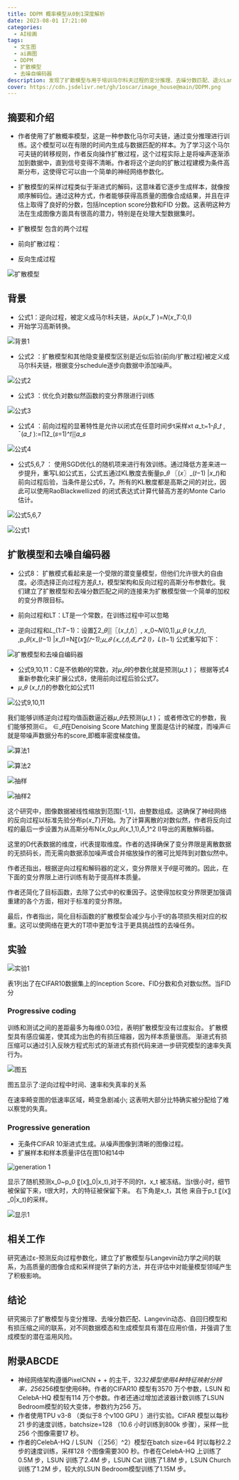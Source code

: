 ```yaml
---
title: DDPM 概率模型从0到1深度解析
date: 2023-08-01 17:21:00
categories:
  - AI绘画
tags:
  - 文生图
  - ai画图
  - DDPM
  - 扩散模型
  - 去噪自编码器 
description: 发现了扩散模型与用于培训马尔科夫过程的变分推理、去噪分数匹配、退火Langevin动力学、自回归模型以及渐进有损压缩之间的相关性。
cover: https://cdn.jsdelivr.net/gh/1oscar/image_house@main/DDPM.png
---
```



## 摘要和介绍

- 作者使用了扩散概率模型，这是一种参数化马尔可夫链，通过变分推理进行训练。这个模型可以在有限的时间内生成与数据匹配的样本。为了学习这个马尔可夫链的转移规则，作者反向操作扩散过程，这个过程实际上是将噪声逐渐添加到数据中，直到信号变得不清晰。作者将这个逆向的扩散过程建模为条件高斯分布，这使得它可以由一个简单的神经网络参数化。

- 扩散模型的采样过程类似于渐进式的解码，这意味着它逐步生成样本，就像按顺序解码位。通过这种方式，作者能够获得高质量的图像合成结果，并且在评估上取得了良好的分数，包括Inception score分数和FID 分数。这表明这种方法在生成图像方面具有很高的潜力，特别是在处理大型数据集时。


- 扩散模型 包含的两个过程
- 前向扩散过程：
- 反向生成过程

![扩散模型](https://cdn.jsdelivr.net/gh/1oscar/image_house@main/20230729175755.png)


## 背景

- 公式1：逆向过程，被定义成马尔科夫链，从p(𝑥_𝑇 )=𝑁(𝑥_𝑇:0,I)
- 开始学习高斯转换。

![背景1](https://cdn.jsdelivr.net/gh/1oscar/image_house@main/20230729175844.png)

- 公式2 ：扩散模型和其他隐变量模型区别是近似后验(前向/扩散过程)被定义成马尔科夫链，根据变分schedule逐步向数据中添加噪声。

![公式2](https://cdn.jsdelivr.net/gh/1oscar/image_house@main/20230729175909.png)

- 公式3 ：优化负对数似然函数的变分界限进行训练

![公式3](https://cdn.jsdelivr.net/gh/1oscar/image_house@main/20230729175936.png)

- 公式4 ：前向过程的显著特性是允许以闭式在任意时间步t采样xt
  𝛼_t≔1-𝛽_𝑡 , ¯(𝛼_𝑡 ):=∏2_(𝑠=1)^𝑡▒𝛼_𝑠 

![公式4](https://cdn.jsdelivr.net/gh/1oscar/image_house@main/20230729175959.png)

- 公式5,6,7 ： 使用SGD优化L的随机项来进行有效训练。通过降低方差来进一步提升，重写L如公式五，公式五通过KL散度去衡量p_𝜃  〖(𝑥〗_(𝑡−1) |𝑥_𝑡)和前向过程后验，当条件是公式6，7。所有的KL散度都是高斯之间的对比，因此可以使用RaoBlackwellized 的闭式表达式计算代替高方差的Monte Carlo估计。

![公式5,6,7 ](https://cdn.jsdelivr.net/gh/1oscar/image_house@main/20230729180030.png)

![公式1](https://cdn.jsdelivr.net/gh/1oscar/image_house@main/20230729180041.png)


## 扩散模型和去噪自编码器

- 公式8： 扩散模式看起来是一个受限的潜变量模型，但他们允许很大的自由度。必须选择正向过程方差𝛽_t，模型架构和反向过程的高斯分布参数化。我们建立了扩散模型和去噪分数匹配之间的连接来为扩散模型做一个简单的加权的变分界限目标。
- 前向过程和LT：LT是一个常数，在训练过程中可以忽略

- 逆向过程和𝐿_(1:𝑇−1)：设置∑2_𝜃▒〖(𝑥_𝑡,𝑡)〗, 𝑥_0~𝑁(0,1),𝜇_𝜃 (𝑥_𝑡,𝑡),         ,p_𝜃(𝑥_(𝑡−1) |𝑥_𝑡)=N〖(𝑥〗_(𝑡−1);𝜇_𝜃 (𝑥_𝑡,𝑡),𝛿_𝑡^2 I)，L_(t−1) 公式重写如下：


![扩散模型和去噪自编码器](https://cdn.jsdelivr.net/gh/1oscar/image_house@main/20230729180212.png)


- 公式9,10,11：C是不依赖𝜃的常数，对𝜇_𝜃的参数化就是预测(𝜇_t ) ̃，根据等式4重新参数化来扩展公式8，使用前向过程后验公式7。
- 𝜇_𝜃 (𝑥_𝑡,𝑡)的参数化如公式11

![公式9,10,11](https://cdn.jsdelivr.net/gh/1oscar/image_house@main/20230729180240.png)

我们能够训练逆向过程均值函数逼近器𝜇_𝜃去预测(𝜇_t ) ̃，或者修改它的参数，我们能够预测∈。
∈_𝜃在Denoising Score Matching 里面是估计的梯度，而噪声∈就是带噪声数据分布的score,即概率密度梯度值。

![算法1](https://cdn.jsdelivr.net/gh/1oscar/image_house@main/20230729222453.png)

![算法2](https://cdn.jsdelivr.net/gh/1oscar/image_house@main/20230729222518.png)


![抽样](https://cdn.jsdelivr.net/gh/1oscar/image_house@main/20230729222545.png)

![抽样2](https://cdn.jsdelivr.net/gh/1oscar/image_house@main/20230729222600.png)


这个研究中，图像数据被线性缩放到范围[-1,1]，由整数组成。这确保了神经网络的反向过程以标准先验分布p(𝑥_𝑇)开始。为了计算离散的对数似然，作者将反向过程的最后一步设置为从高斯分布N(𝑥_0;𝜇_𝜃(𝑥_1,1),𝛿_1^2 I)导出的离散解码器。

这里的D代表数据的维度，i代表提取维度。作者的选择确保了变分界限是离散数据的无损码长，而无需向数据添加噪声或合并缩放操作的雅可比矩阵到对数似然中。

作者还指出，根据逆向过程和解码器的定义，变分界限关于𝜃是可微的。因此，在下面的变分界限上进行训练有助于提高样本质量。

作者还简化了目标函数，去除了公式中的权重因子。这使得加权变分界限更加强调重建的各个方面，相对于标准的变分界限。

最后，作者指出，简化目标函数的扩散模型会减少与小于t的各项损失相对应的权重。这可以使网络在更大的T项中更加专注于更具挑战性的去噪任务。



## 实验

![实验1](https://cdn.jsdelivr.net/gh/1oscar/image_house@main/20230729222958.png)


表1列出了在CIFAR10数据集上的Inception Score、FID分数和负对数似然。当FID分



### Progressive coding 



训练和测试之间的差距最多为每维0.03位，表明扩散模型没有过度拟合。
扩散模型具有感应偏差，使其成为出色的有损压缩器，因为样本质量很高。
渐进式有损压缩可以通过引入反映方程式形式的渐进式有损代码来进一步研究模型的速率失真行为。


![图五](https://cdn.jsdelivr.net/gh/1oscar/image_house@main/20230729223119.png)

图五显示了:逆向过程中时间、速率和失真率的关系

在速率畸变图的低速率区域，畸变急剧减小; 这表明大部分比特确实被分配给了难以察觉的失真。

### Progressive generation

- 无条件CIFAR 10渐进式生成。从噪声图像到清晰的图像过程。
- 扩展样本和样本质量评估在图10和14中

![generation 1](https://cdn.jsdelivr.net/gh/1oscar/image_house@main/20230729223215.png)


显示了随机预测x_0~p_0 〖(x〗_0|x_t),对于不同的t，x_t 被冻结。当t很小时，细节被保留下来，t很大时，大的特征被保留下来。
右下角是x_t，其他 来自于p_t 〖(x〗_0|x_t)的采样。

![显示1](https://cdn.jsdelivr.net/gh/1oscar/image_house@main/20230729223325.png)


## 相关工作

研究通过ε-预测反向过程参数化，建立了扩散模型与Langevin动力学之间的联系，为高质量的图像合成和采样提供了新的方法，并在评估中对能量模型领域产生了积极影响。

## 结论


研究揭示了扩散模型与变分推理、去噪分数匹配、Langevin动态、自回归模型和有损压缩之间的联系，对不同数据模态和生成模型具有潜在应用价值，并强调了生成模型的潜在滥用风险。



## 附录ABCDE

- 神经网络架构遵循PixelCNN + + 的主干，32*32模型使用4种特征映射分辨率，256*256模型使用6种。作者的CIFAR10 模型有3570 万个参数，LSUN 和CelebA-HQ 模型有114 万个参数。作者还通过增加滤波器计数训练了LSUN Bedroom模型的较大变体，参数约为256 万。
- 作者使用TPU v3-8 （类似于8 个v100 GPU ）进行实验。CIFAR 模型以每秒21 步的速度训练，batchsize=128 （10.6 小时训练到800k 步骤），采样一批256 个图像需要17 秒。
- 作者的CelebA-HQ / LSUN （〖256〗^2）模型在batch size=64 时以每秒2.2 步的速度训练，采样128 个图像需要300 秒。作者在CelebA-HQ 上训练了0.5M 步，LSUN 训练了2.4M 步，LSUN Cat 训练了1.8M 步，LSUN Church 训练了1.2M 步，较大的LSUN Bedroom模型训练了1.15M 步。




